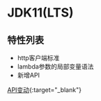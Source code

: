 # JDK11(LTS)

## 特性列表

- http客户端标准
- lambda参数的局部变量语法
- 新增API

[API变动](https://gunnarmorling.github.io/jdk-api-diff/jdk10-jdk11-api-diff.html){:target="_blank"}